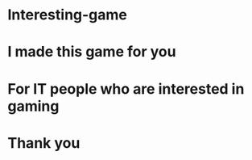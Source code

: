 # Interesting-game 
# I made this game for you
# For IT people who are interested in gaming 
# Thank you 
